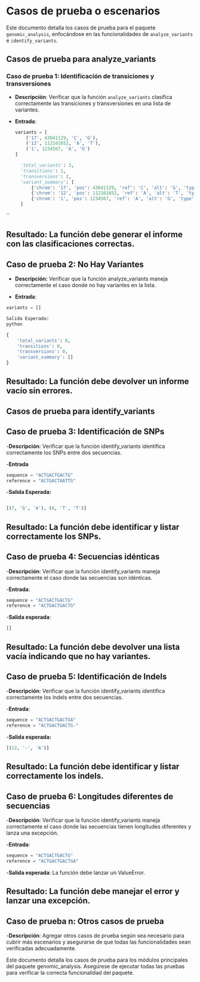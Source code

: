 # Casos de prueba o escenarios

Este documento detalla los casos de prueba para el paquete `genomic_analysis`, enfocándose en las funcionalidades de `analyze_variants` e `identify_variants`.

## Casos de prueba para analyze_variants

### Caso de prueba 1: Identificación de transiciones y transversiones

- **Descripción**: Verificar que la función `analyze_variants` clasifica correctamente las transiciones y transversiones en una lista de variantes.

- **Entrada**:

  ```python
  variants = [
      ('17', 43041129, 'C', 'G'),
      ('12', 112161652, 'A', 'T'),
      ('1', 1234567, 'A', 'G')
  ]

    'total_variants': 3,
    'transitions': 1,
    'transversions': 2,
    'variant_summary': [
        {'chrom': '17', 'pos': 43041129, 'ref': 'C', 'alt': 'G', 'type': 'Transversion'},
        {'chrom': '12', 'pos': 112161652, 'ref': 'A', 'alt': 'T', 'type': 'Transversion'},
        {'chrom': '1', 'pos': 1234567, 'ref': 'A', 'alt': 'G', 'type': 'Transition'}
    ]
``

## Resultado: La función debe generar el informe con las clasificaciones correctas.


## Caso de prueba 2: No Hay Variantes

- **Descripción:** Verificar que la función analyze_variants maneja correctamente el caso donde no hay variantes en la lista.

- **Entrada**:

```python
variants = []

Salida Esperada:
python

{
    'total_variants': 0,
    'transitions': 0,
    'transversions': 0,
    'variant_summary': []
}
```

## Resultado: La función debe devolver un informe vacío sin errores.


## Casos de prueba para identify_variants

## Caso de prueba 3: Identificación de SNPs

-**Descripción**: Verificar que la función identify_variants identifica correctamente los SNPs entre dos secuencias.

-**Entrada**

```python
sequence = "ACTGACTGACTG"
reference = "ACTGACTAATTG"
```

-**Salida Esperada:**

```python

[(7, 'G', 'A'), (8, 'T', 'T')]

```

## Resultado: La función debe identificar y listar correctamente los SNPs.


## Caso de prueba 4: Secuencias idénticas

-**Descripción**: Verificar que la función identify_variants maneja correctamente el caso donde las secuencias son idénticas.

-**Entrada**:

```python
sequence = "ACTGACTGACTG"
reference = "ACTGACTGACTG"
````

-**Salida esperada**:

```python
[]
```

## Resultado: La función debe devolver una lista vacía indicando que no hay variantes.


## Caso de prueba 5: Identificación de Indels

-**Descripción**:  Verificar que la función identify_variants identifica correctamente los indels entre dos secuencias.

-**Entrada**:

```python
sequence = "ACTGACTGACTGA"
reference = "ACTGACTGACTG-"
```

-**Salida esperada:**

```python
[(12, '-', 'A')]
````

## Resultado: La función debe identificar y listar correctamente los indels.


## Caso de prueba 6: Longitudes diferentes de secuencias

-**Descripción**: Verificar que la función identify_variants maneja correctamente el caso donde las secuencias tienen longitudes diferentes y lanza una excepción.

-**Entrada**:

```python
sequence = "ACTGACTGACTG"
reference = "ACTGACTGACTGA"
```

-**Salida esperada**: La función debe lanzar un ValueError.

## Resultado: La función debe manejar el error y lanzar una excepción.


## Caso de prueba n: Otros casos de prueba

-**Descripción**: Agregar otros casos de prueba según sea necesario para cubrir más escenarios y asegurarse de que todas las funcionalidades sean verificadas adecuadamente.

Este documento detalla los casos de prueba para los módulos principales del paquete genomic_analysis. Asegúrese de ejecutar todas las pruebas para verificar la correcta funcionalidad del paquete.
